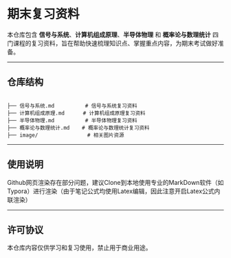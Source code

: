 # 期末复习资料

本仓库包含 **信号与系统**、**计算机组成原理**、**半导体物理** 和 **概率论与数理统计** 四门课程的复习资料，旨在帮助快速梳理知识点、掌握重点内容，为期末考试做好准备。

---

## 仓库结构

```

├── 信号与系统.md          # 信号与系统复习资料
├── 计算机组成原理.md      # 计算机组成原理复习资料
├── 半导体物理.md          # 半导体物理复习资料
├── 概率论与数理统计.md    # 概率论与数理统计复习资料
├── image/                # 相关图片资源

```

---

## 使用说明
Github网页渲染存在部分问题，建议Clone到本地使用专业的MarkDown软件（如Typora）进行渲染（由于笔记公式均使用Latex编辑，因此注意开启Latex公式内联渲染）

---

## 许可协议

本仓库内容仅供学习和复习使用，禁止用于商业用途。
